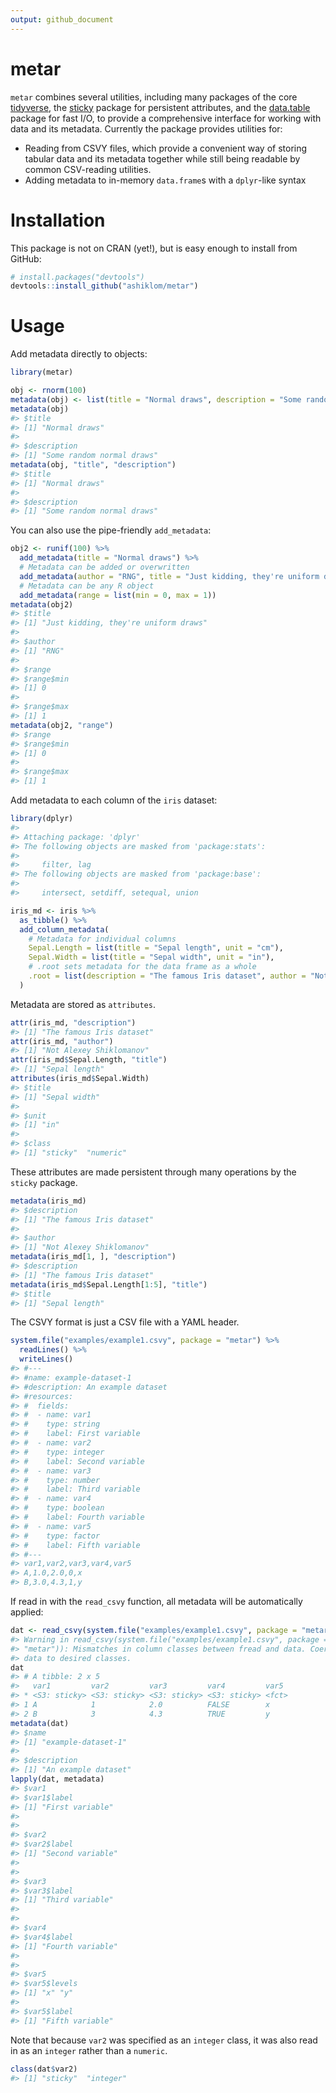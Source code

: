 ```yaml
---
output: github_document
---
```


<!-- README.md is generated from README.Rmd. Please edit that file -->



# metar

`metar` combines several utilities, including
many packages of the core [tidyverse](https://www.tidyverse.org/),
the [sticky](https://CRAN.R-Project.org/package=sticky) package for persistent attributes,
and the [data.table](https://CRAN.R-Project.org/package=data.table) package for fast I/O,
to provide a comprehensive interface for working with data and its metadata.
Currently the package provides utilities for:

- Reading from CSVY files, which provide a convenient way of storing tabular data and its metadata together while still being readable by common CSV-reading utilities.
- Adding metadata to in-memory `data.frame`s with a `dplyr`-like syntax

# Installation

This package is not on CRAN (yet!), but is easy enough to install from GitHub:

``` r
# install.packages("devtools")
devtools::install_github("ashiklom/metar")
```

# Usage

Add metadata directly to objects:


```r
library(metar)

obj <- rnorm(100)
metadata(obj) <- list(title = "Normal draws", description = "Some random normal draws")
metadata(obj)
#> $title
#> [1] "Normal draws"
#> 
#> $description
#> [1] "Some random normal draws"
metadata(obj, "title", "description")
#> $title
#> [1] "Normal draws"
#> 
#> $description
#> [1] "Some random normal draws"
```

You can also use the pipe-friendly `add_metadata`:


```r
obj2 <- runif(100) %>%
  add_metadata(title = "Normal draws") %>%
  # Metadata can be added or overwritten
  add_metadata(author = "RNG", title = "Just kidding, they're uniform draws") %>%
  # Metadata can be any R object
  add_metadata(range = list(min = 0, max = 1))
metadata(obj2)
#> $title
#> [1] "Just kidding, they're uniform draws"
#> 
#> $author
#> [1] "RNG"
#> 
#> $range
#> $range$min
#> [1] 0
#> 
#> $range$max
#> [1] 1
metadata(obj2, "range")
#> $range
#> $range$min
#> [1] 0
#> 
#> $range$max
#> [1] 1
```

Add metadata to each column of the `iris` dataset:


```r
library(dplyr)
#> 
#> Attaching package: 'dplyr'
#> The following objects are masked from 'package:stats':
#> 
#>     filter, lag
#> The following objects are masked from 'package:base':
#> 
#>     intersect, setdiff, setequal, union

iris_md <- iris %>%
  as_tibble() %>%
  add_column_metadata(
    # Metadata for individual columns
    Sepal.Length = list(title = "Sepal length", unit = "cm"),
    Sepal.Width = list(title = "Sepal width", unit = "in"),
    # .root sets metadata for the data frame as a whole
    .root = list(description = "The famous Iris dataset", author = "Not Alexey Shiklomanov")
  )
```

Metadata are stored as `attributes`.


```r
attr(iris_md, "description")
#> [1] "The famous Iris dataset"
attr(iris_md, "author")
#> [1] "Not Alexey Shiklomanov"
attr(iris_md$Sepal.Length, "title")
#> [1] "Sepal length"
attributes(iris_md$Sepal.Width)
#> $title
#> [1] "Sepal width"
#> 
#> $unit
#> [1] "in"
#> 
#> $class
#> [1] "sticky"  "numeric"
```

These attributes are made persistent through many operations by the `sticky` package.


```r
metadata(iris_md)
#> $description
#> [1] "The famous Iris dataset"
#> 
#> $author
#> [1] "Not Alexey Shiklomanov"
metadata(iris_md[1, ], "description")
#> $description
#> [1] "The famous Iris dataset"
metadata(iris_md$Sepal.Length[1:5], "title")
#> $title
#> [1] "Sepal length"
```

The CSVY format is just a CSV file with a YAML header.


```r
system.file("examples/example1.csvy", package = "metar") %>%
  readLines() %>%
  writeLines()
#> #---
#> #name: example-dataset-1
#> #description: An example dataset
#> #resources:
#> #  fields:
#> #  - name: var1
#> #    type: string
#> #    label: First variable
#> #  - name: var2
#> #    type: integer
#> #    label: Second variable
#> #  - name: var3
#> #    type: number
#> #    label: Third variable
#> #  - name: var4
#> #    type: boolean
#> #    label: Fourth variable
#> #  - name: var5
#> #    type: factor
#> #    label: Fifth variable
#> #---
#> var1,var2,var3,var4,var5
#> A,1.0,2.0,0,x
#> B,3.0,4.3,1,y
```

If read in with the `read_csvy` function, all metadata will be automatically applied:


```r
dat <- read_csvy(system.file("examples/example1.csvy", package = "metar"))
#> Warning in read_csvy(system.file("examples/example1.csvy", package =
#> "metar")): Mismatches in column classes between fread and data. Coercing
#> data to desired classes.
dat
#> # A tibble: 2 x 5
#>   var1         var2         var3         var4         var5 
#> * <S3: sticky> <S3: sticky> <S3: sticky> <S3: sticky> <fct>
#> 1 A            1            2.0          FALSE        x    
#> 2 B            3            4.3          TRUE         y
metadata(dat)
#> $name
#> [1] "example-dataset-1"
#> 
#> $description
#> [1] "An example dataset"
lapply(dat, metadata)
#> $var1
#> $var1$label
#> [1] "First variable"
#> 
#> 
#> $var2
#> $var2$label
#> [1] "Second variable"
#> 
#> 
#> $var3
#> $var3$label
#> [1] "Third variable"
#> 
#> 
#> $var4
#> $var4$label
#> [1] "Fourth variable"
#> 
#> 
#> $var5
#> $var5$levels
#> [1] "x" "y"
#> 
#> $var5$label
#> [1] "Fifth variable"
```

Note that because `var2` was specified as an `integer` class, it was also read in as an `integer` rather than a `numeric`.


```r
class(dat$var2)
#> [1] "sticky"  "integer"
```
